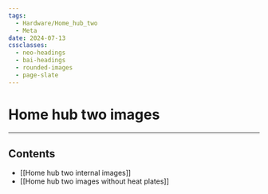 ```yaml
---
tags:
  - Hardware/Home_hub_two
  - Meta
date: 2024-07-13
cssclasses:
  - neo-headings
  - bai-headings
  - rounded-images
  - page-slate
---
```

# Home hub two images
***
## Contents
- [[Home hub two internal images]]
- [[Home hub two images without heat plates]]